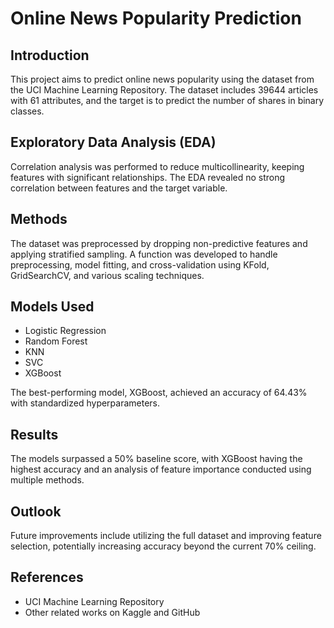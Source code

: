 # Online News Popularity Prediction

## Introduction

This project aims to predict online news popularity using the dataset from the UCI Machine Learning Repository. The dataset includes 39644 articles with 61 attributes, and the target is to predict the number of shares in binary classes.

## Exploratory Data Analysis (EDA)

Correlation analysis was performed to reduce multicollinearity, keeping features with significant relationships. The EDA revealed no strong correlation between features and the target variable.

## Methods

The dataset was preprocessed by dropping non-predictive features and applying stratified sampling. A function was developed to handle preprocessing, model fitting, and cross-validation using KFold, GridSearchCV, and various scaling techniques.

## Models Used

- Logistic Regression
- Random Forest
- KNN
- SVC
- XGBoost

The best-performing model, XGBoost, achieved an accuracy of 64.43% with standardized hyperparameters.

## Results

The models surpassed a 50% baseline score, with XGBoost having the highest accuracy and an analysis of feature importance conducted using multiple methods.

## Outlook

Future improvements include utilizing the full dataset and improving feature selection, potentially increasing accuracy beyond the current 70% ceiling.

## References

- UCI Machine Learning Repository
- Other related works on Kaggle and GitHub
